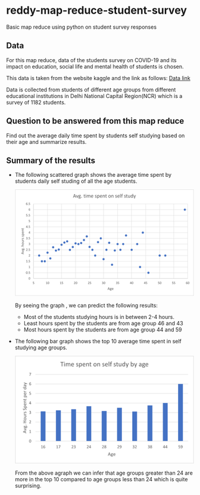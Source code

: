 # reddy-map-reduce-student-survey
Basic map reduce using python on student survey responses

## Data
For this map reduce, data of the students survey on COVID-19 and its impact on education, social life and mental health of students is chosen.

This data is taken from the website kaggle and the link as follows:
[Data link](https://www.kaggle.com/kunal28chaturvedi/covid19-and-its-impact-on-students)

Data is collected from students of different age groups from different educational institutions in Delhi National Capital Region(NCR) which is a survey of 1182 students.

## Question to be answered from this map reduce
Find out the average daily time spent by students self studying based on their age and summarize results.

## Summary of the results
*   The following scattered graph shows the average time spent by   students daily self studing of all the age students.

    ![average time spent self studying by age group](Images/avg_time_spent.png)

    By seeing the graph , we can predict the following results:
    -   Most of the students studying hours is in between 2-4 hours.
    -   Least hours spent by the students are from age group 46 and 43
    -   Most hours spent by the students are from age group 44 and 59
*   The following bar graph shows the top 10 average time spent in self studying age groups.

    ![Top 10 age groups](Images/top10.png)

    From the above agraph we can infer that age groups greater than 24 are more in the top 10 compared to age groups less than 24 which is quite surprising.

